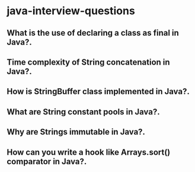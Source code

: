 # java-interview-questions

## What is the use of declaring a class as final in Java?.

## Time complexity of String concatenation in Java?.

## How is StringBuffer class implemented in Java?.

## What are String constant pools in Java?.

## Why are Strings immutable in Java?.

## How can you write a hook like Arrays.sort() comparator in Java?.

